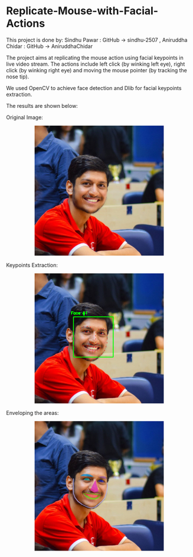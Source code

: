 # Replicate-Mouse-with-Facial-Actions

This project is done by:
Sindhu Pawar : GitHub -> sindhu-2507 , 
Aniruddha Chidar : GitHub -> AniruddhaChidar

The project aims at replicating the mouse action using facial keypoints in live video stream.
The actions include left click (by winking left eye), right click (by winking right eye) and moving
the mouse pointer (by tracking the nose tip).

We used OpenCV to achieve face detection and Dlib for facial keypoints extraction.

The results are shown below:

Original Image:
 <p align="center">
  <img src="./profile.jpg" width="350" title="hover text">
<!--   <img src="your_relative_path_here_number_2_large_name" width="350" alt="accessibility text"> -->
</p>

Keypoints Extraction:
<p align="center">
  <img src="./rename.png" width="350" title="hover text">
<!--   <img src="your_relative_path_here_number_2_large_name" width="350" alt="accessibility text"> -->
</p>

Enveloping the areas:
<p align="center">
  <img src="./new.png" width="350" title="hover text">
<!--   <img src="your_relative_path_here_number_2_large_name" width="350" alt="accessibility text"> -->
</p>
